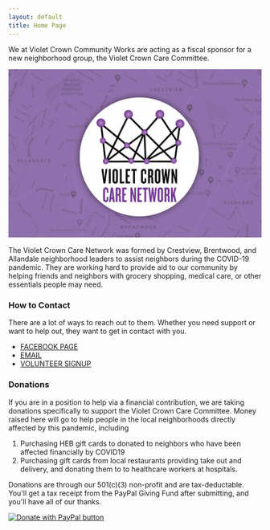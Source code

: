 ```yaml
---
layout: default
title: Home Page
---
```


We at Violet Crown Community Works are acting as a fiscal sponsor for a new neighborhood group, the Violet Crown Care Committee.

<img src="img/vc_care_map.jpg" class="img-responsive">

The Violet Crown Care Network was formed by Crestview, Brentwood, and
Allandale neighborhood leaders to assist neighbors during the COVID-19
pandemic. They are working hard to provide aid to our community by helping
friends and neighbors with grocery shopping, medical care, or other essentials
people may need. 
 
### How to Contact

There are a lot of ways to reach out to them. Whether you need support or want
to help out, they want to get in contact with you. 
 
* [FACEBOOK PAGE](https://www.facebook.com/vccnetwork/)
* [EMAIL](mailto:violetcrowncare@gmail.com)
* [VOLUNTEER SIGNUP](https://docs.google.com/forms/d/e/1FAIpQLSc8GbpIWmlVHxkWkKOcXkMb55urYt1Tr7aQkwssprV4HlYyeA/viewform)

### Donations

If you are in a position to help via a financial contribution, we are taking donations specifically 
to support the Violet Crown Care Committee. Money raised here will go to
help people in the local neighborhoods directly affected by this pandemic, including

1. Purchasing HEB gift cards to donated to neighbors who have been affected
   financially by COVID19
2. Purchasing gift cards from local restaurants providing take out and
   delivery, and donating them to to healthcare workers at hospitals.

Donations are through our 501(c)(3) non-profit and are tax-deductable. You'll
get a tax receipt from the PayPal Giving Fund after submitting, and you'll
have all of our thanks.

<a href="https://paypal.com/us/fundraiser/charity/1726667"><img src="https://www.paypalobjects.com/en_US/i/btn/btn_donateCC_LG.gif" border="0" title="PayPal - The safer, easier way to pay online!" alt="Donate with PayPal button" class="center-block"/></a>
